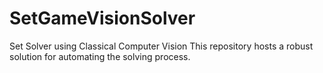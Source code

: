 # SetGameVisionSolver
Set Solver using Classical Computer Vision  This repository hosts a robust solution for automating the solving process.

